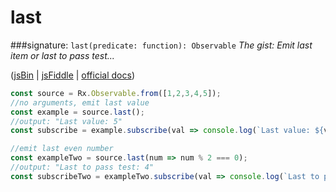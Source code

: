 # last
###signature: `last(predicate: function): Observable`
*The gist: Emit last item or last to pass test...*

([jsBin](http://jsbin.com/xidufijuku/1/edit?js,console) | [jsFiddle](https://jsfiddle.net/qg6qfqLz/19/) | [official docs](http://reactivex.io/rxjs/class/es6/Observable.js~Observable.html#instance-method-last))
```js
const source = Rx.Observable.from([1,2,3,4,5]);
//no arguments, emit last value
const example = source.last();
//output: "Last value: 5"
const subscribe = example.subscribe(val => console.log(`Last value: ${val}`));

//emit last even number
const exampleTwo = source.last(num => num % 2 === 0);
//output: "Last to pass test: 4"
const subscribeTwo = exampleTwo.subscribe(val => console.log(`Last to pass test: ${val}`));
```